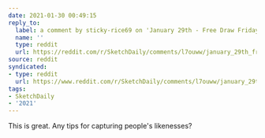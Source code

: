 ```yaml
---
date: 2021-01-30 00:49:15
reply_to:
  label: a comment by sticky-rice69 on 'January 29th - Free Draw Friday' on /r/SketchDaily
  name: ''
  type: reddit
  url: https://reddit.com/r/SketchDaily/comments/l7ouww/january_29th_free_draw_friday/gl7ysde/
source: reddit
syndicated:
- type: reddit
  url: https://www.reddit.com/r/SketchDaily/comments/l7ouww/january_29th_free_draw_friday/gl991w8/
tags:
- SketchDaily
- '2021'
---
```


This is great. Any tips for capturing people's likenesses?